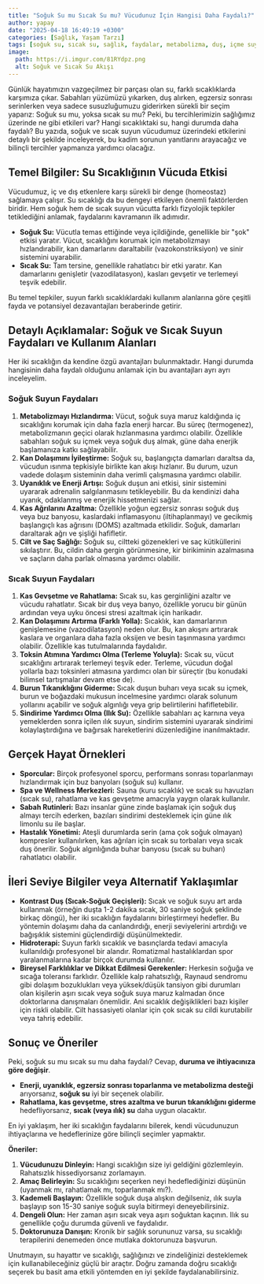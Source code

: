 ```yaml
---
title: "Soğuk Su mu Sıcak Su mu? Vücudunuz İçin Hangisi Daha Faydalı?"
author: yapay
date: "2025-04-18 16:49:19 +0300"
categories: [Sağlık, Yaşam Tarzı]
tags: [soğuk su, sıcak su, sağlık, faydalar, metabolizma, duş, içme suyu]
image:
  path: https://i.imgur.com/81RYdpz.png
  alt: Soğuk ve Sıcak Su Akışı
---
```


Günlük hayatımızın vazgeçilmez bir parçası olan su, farklı sıcaklıklarda karşımıza çıkar. Sabahları yüzümüzü yıkarken, duş alırken, egzersiz sonrası serinlerken veya sadece susuzluğumuzu giderirken sürekli bir seçim yaparız: Soğuk su mu, yoksa sıcak su mu? Peki, bu tercihlerimizin sağlığımız üzerinde ne gibi etkileri var? Hangi sıcaklıktaki su, hangi durumda daha faydalı? Bu yazıda, soğuk ve sıcak suyun vücudumuz üzerindeki etkilerini detaylı bir şekilde inceleyerek, bu kadim sorunun yanıtlarını arayacağız ve bilinçli tercihler yapmanıza yardımcı olacağız.

## Temel Bilgiler: Su Sıcaklığının Vücuda Etkisi

Vücudumuz, iç ve dış etkenlere karşı sürekli bir denge (homeostaz) sağlamaya çalışır. Su sıcaklığı da bu dengeyi etkileyen önemli faktörlerden biridir. Hem soğuk hem de sıcak suyun vücutta farklı fizyolojik tepkiler tetiklediğini anlamak, faydalarını kavramanın ilk adımıdır.

*   **Soğuk Su:** Vücutla temas ettiğinde veya içildiğinde, genellikle bir "şok" etkisi yaratır. Vücut, sıcaklığını korumak için metabolizmayı hızlandırabilir, kan damarlarını daraltabilir (vazokonstriksiyon) ve sinir sistemini uyarabilir.
*   **Sıcak Su:** Tam tersine, genellikle rahatlatıcı bir etki yaratır. Kan damarlarını genişletir (vazodilatasyon), kasları gevşetir ve terlemeyi teşvik edebilir.

Bu temel tepkiler, suyun farklı sıcaklıklardaki kullanım alanlarına göre çeşitli fayda ve potansiyel dezavantajları beraberinde getirir.

## Detaylı Açıklamalar: Soğuk ve Sıcak Suyun Faydaları ve Kullanım Alanları

Her iki sıcaklığın da kendine özgü avantajları bulunmaktadır. Hangi durumda hangisinin daha faydalı olduğunu anlamak için bu avantajları ayrı ayrı inceleyelim.

### Soğuk Suyun Faydaları

1.  **Metabolizmayı Hızlandırma:** Vücut, soğuk suya maruz kaldığında iç sıcaklığını korumak için daha fazla enerji harcar. Bu süreç (termogenez), metabolizmanın geçici olarak hızlanmasına yardımcı olabilir. Özellikle sabahları soğuk su içmek veya soğuk duş almak, güne daha enerjik başlamanıza katkı sağlayabilir.
2.  **Kan Dolaşımını İyileştirme:** Soğuk su, başlangıçta damarları daraltsa da, vücudun ısınma tepkisiyle birlikte kan akışı hızlanır. Bu durum, uzun vadede dolaşım sisteminin daha verimli çalışmasına yardımcı olabilir.
3.  **Uyanıklık ve Enerji Artışı:** Soğuk duşun ani etkisi, sinir sistemini uyararak adrenalin salgılanmasını tetikleyebilir. Bu da kendinizi daha uyanık, odaklanmış ve enerjik hissetmenizi sağlar.
4.  **Kas Ağrılarını Azaltma:** Özellikle yoğun egzersiz sonrası soğuk duş veya buz banyosu, kaslardaki inflamasyonu (iltihaplanmayı) ve gecikmiş başlangıçlı kas ağrısını (DOMS) azaltmada etkilidir. Soğuk, damarları daraltarak ağrı ve şişliği hafifletir.
5.  **Cilt ve Saç Sağlığı:** Soğuk su, ciltteki gözenekleri ve saç kütiküllerini sıkılaştırır. Bu, cildin daha gergin görünmesine, kir birikiminin azalmasına ve saçların daha parlak olmasına yardımcı olabilir.

### Sıcak Suyun Faydaları

1.  **Kas Gevşetme ve Rahatlama:** Sıcak su, kas gerginliğini azaltır ve vücudu rahatlatır. Sıcak bir duş veya banyo, özellikle yorucu bir günün ardından veya uyku öncesi stresi azaltmak için harikadır.
2.  **Kan Dolaşımını Artırma (Farklı Yolla):** Sıcaklık, kan damarlarının genişlemesine (vazodilatasyon) neden olur. Bu, kan akışını artırarak kaslara ve organlara daha fazla oksijen ve besin taşınmasına yardımcı olabilir. Özellikle kas tutulmalarında faydalıdır.
3.  **Toksin Atımına Yardımcı Olma (Terleme Yoluyla):** Sıcak su, vücut sıcaklığını artırarak terlemeyi teşvik eder. Terleme, vücudun doğal yollarla bazı toksinleri atmasına yardımcı olan bir süreçtir (bu konudaki bilimsel tartışmalar devam etse de).
4.  **Burun Tıkanıklığını Giderme:** Sıcak duşun buharı veya sıcak su içmek, burun ve boğazdaki mukusun incelmesine yardımcı olarak solunum yollarını açabilir ve soğuk algınlığı veya grip belirtilerini hafifletebilir.
5.  **Sindirime Yardımcı Olma (Ilık Su):** Özellikle sabahları aç karnına veya yemeklerden sonra içilen ılık suyun, sindirim sistemini uyararak sindirimi kolaylaştırdığına ve bağırsak hareketlerini düzenlediğine inanılmaktadır.

## Gerçek Hayat Örnekleri

*   **Sporcular:** Birçok profesyonel sporcu, performans sonrası toparlanmayı hızlandırmak için buz banyoları (soğuk su) kullanır.
*   **Spa ve Wellness Merkezleri:** Sauna (kuru sıcaklık) ve sıcak su havuzları (sıcak su), rahatlama ve kas gevşetme amacıyla yaygın olarak kullanılır.
*   **Sabah Rutinleri:** Bazı insanlar güne zinde başlamak için soğuk duş almayı tercih ederken, bazıları sindirimi desteklemek için güne ılık limonlu su ile başlar.
*   **Hastalık Yönetimi:** Ateşli durumlarda serin (ama çok soğuk olmayan) kompresler kullanılırken, kas ağrıları için sıcak su torbaları veya sıcak duş önerilir. Soğuk algınlığında buhar banyosu (sıcak su buharı) rahatlatıcı olabilir.

## İleri Seviye Bilgiler veya Alternatif Yaklaşımlar

*   **Kontrast Duş (Sıcak-Soğuk Geçişleri):** Sıcak ve soğuk suyu art arda kullanmak (örneğin duşta 1-2 dakika sıcak, 30 saniye soğuk şeklinde birkaç döngü), her iki sıcaklığın faydalarını birleştirmeyi hedefler. Bu yöntemin dolaşımı daha da canlandırdığı, enerji seviyelerini artırdığı ve bağışıklık sistemini güçlendirdiği düşünülmektedir.
*   **Hidroterapi:** Suyun farklı sıcaklık ve basınçlarda tedavi amacıyla kullanıldığı profesyonel bir alandır. Romatizmal hastalıklardan spor yaralanmalarına kadar birçok durumda kullanılır.
*   **Bireysel Farklılıklar ve Dikkat Edilmesi Gerekenler:** Herkesin soğuğa ve sıcağa toleransı farklıdır. Özellikle kalp rahatsızlığı, Raynaud sendromu gibi dolaşım bozuklukları veya yüksek/düşük tansiyon gibi durumları olan kişilerin aşırı sıcak veya soğuk suya maruz kalmadan önce doktorlarına danışmaları önemlidir. Ani sıcaklık değişiklikleri bazı kişiler için riskli olabilir. Cilt hassasiyeti olanlar için çok sıcak su cildi kurutabilir veya tahriş edebilir.

## Sonuç ve Öneriler

Peki, soğuk su mu sıcak su mu daha faydalı? Cevap, **duruma ve ihtiyacınıza göre değişir**.

*   **Enerji, uyanıklık, egzersiz sonrası toparlanma ve metabolizma desteği** arıyorsanız, **soğuk su** iyi bir seçenek olabilir.
*   **Rahatlama, kas gevşetme, stres azaltma ve burun tıkanıklığını giderme** hedefliyorsanız, **sıcak (veya ılık) su** daha uygun olacaktır.

En iyi yaklaşım, her iki sıcaklığın faydalarını bilerek, kendi vücudunuzun ihtiyaçlarına ve hedeflerinize göre bilinçli seçimler yapmaktır.

**Öneriler:**

1.  **Vücudunuzu Dinleyin:** Hangi sıcaklığın size iyi geldiğini gözlemleyin. Rahatsızlık hissediyorsanız zorlamayın.
2.  **Amaç Belirleyin:** Su sıcaklığını seçerken neyi hedeflediğinizi düşünün (uyanmak mı, rahatlamak mı, toparlanmak mı?).
3.  **Kademeli Başlayın:** Özellikle soğuk duşa alışkın değilseniz, ılık suyla başlayıp son 15-30 saniye soğuk suyla bitirmeyi deneyebilirsiniz.
4.  **Dengeli Olun:** Her zaman aşırı sıcak veya aşırı soğuktan kaçının. Ilık su genellikle çoğu durumda güvenli ve faydalıdır.
5.  **Doktorunuza Danışın:** Kronik bir sağlık sorununuz varsa, su sıcaklığı terapilerini denemeden önce mutlaka doktorunuza başvurun.

Unutmayın, su hayattır ve sıcaklığı, sağlığınızı ve zindeliğinizi desteklemek için kullanabileceğiniz güçlü bir araçtır. Doğru zamanda doğru sıcaklığı seçerek bu basit ama etkili yöntemden en iyi şekilde faydalanabilirsiniz.